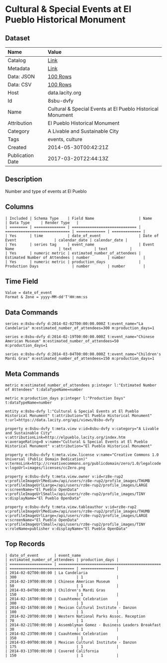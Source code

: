 # Cultural & Special Events at El Pueblo Historical Monument

## Dataset

| Name | Value |
| :--- | :---- |
| Catalog | [Link](https://catalog.data.gov/dataset/cultural-special-events-at-el-pueblo-historical-monument) |
| Metadata | [Link](https://data.lacity.org/api/views/8sbu-dvfy) |
| Data: JSON | [100 Rows](https://data.lacity.org/api/views/8sbu-dvfy/rows.json?max_rows=100) |
| Data: CSV | [100 Rows](https://data.lacity.org/api/views/8sbu-dvfy/rows.csv?max_rows=100) |
| Host | data.lacity.org |
| Id | 8sbu-dvfy |
| Name | Cultural & Special Events at El Pueblo Historical Monument |
| Attribution | El Pueblo Historical Monument |
| Category | A Livable and Sustainable City |
| Tags | events, culture |
| Created | 2014-05-30T00:42:21Z |
| Publication Date | 2017-03-20T22:44:13Z |

## Description

Number and type of events at El Pueblo

## Columns

```ls
| Included | Schema Type    | Field Name                    | Name                          | Data Type     | Render Type   |
| ======== | ============== | ============================= | ============================= | ============= | ============= |
| Yes      | time           | date_of_event                 | Date of Event                 | calendar_date | calendar_date |
| Yes      | series tag     | event_name                    | Event Name                    | text          | text          |
| Yes      | numeric metric | estimated_number_of_attendees | Estimated Number of Attendees | number        | number        |
| Yes      | numeric metric | production_days               | Production Days               | number        | number        |
```

## Time Field

```ls
Value = date_of_event
Format & Zone = yyyy-MM-dd'T'HH:mm:ss
```

## Data Commands

```ls
series e:8sbu-dvfy d:2014-02-02T00:00:00.000Z t:event_name="La Candelaria" m:estimated_number_of_attendees=300 m:production_days=1

series e:8sbu-dvfy d:2014-02-19T00:00:00.000Z t:event_name="Chinese American Museum" m:estimated_number_of_attendees=50 m:production_days=1

series e:8sbu-dvfy d:2014-03-04T00:00:00.000Z t:event_name="Children's Mardi Gras" m:estimated_number_of_attendees=150 m:production_days=1
```

## Meta Commands

```ls
metric m:estimated_number_of_attendees p:integer l:"Estimated Number of Attendees" t:dataTypeName=number

metric m:production_days p:integer l:"Production Days" t:dataTypeName=number

entity e:8sbu-dvfy l:"Cultural & Special Events at El Pueblo Historical Monument" t:attribution="El Pueblo Historical Monument" t:url=https://data.lacity.org/api/views/8sbu-dvfy

property e:8sbu-dvfy t:meta.view v:id=8sbu-dvfy v:category="A Livable and Sustainable City" v:attributionLink=http://elpueblo.lacity.org/index.htm v:averageRating=0 v:name="Cultural & Special Events at El Pueblo Historical Monument" v:attribution="El Pueblo Historical Monument"

property e:8sbu-dvfy t:meta.view.license v:name="Creative Commons 1.0 Universal (Public Domain Dedication)" v:termsLink=http://creativecommons.org/publicdomain/zero/1.0/legalcode v:logoUrl=images/licenses/ccZero.png

property e:8sbu-dvfy t:meta.view.owner v:id=rz8e-rup2 v:profileImageUrlMedium=/api/users/rz8e-rup2/profile_images/THUMB v:profileImageUrlLarge=/api/users/rz8e-rup2/profile_images/LARGE v:screenName="El Pueblo OpenData" v:profileImageUrlSmall=/api/users/rz8e-rup2/profile_images/TINY v:displayName="El Pueblo OpenData"

property e:8sbu-dvfy t:meta.view.tableauthor v:id=rz8e-rup2 v:profileImageUrlMedium=/api/users/rz8e-rup2/profile_images/THUMB v:profileImageUrlLarge=/api/users/rz8e-rup2/profile_images/LARGE v:screenName="El Pueblo OpenData" v:profileImageUrlSmall=/api/users/rz8e-rup2/profile_images/TINY v:roleName=publisher v:displayName="El Pueblo OpenData"
```

## Top Records

```ls
| date_of_event       | event_name                                     | estimated_number_of_attendees | production_days | 
| =================== | ============================================== | ============================= | =============== | 
| 2014-02-02T00:00:00 | La Candelaria                                  | 300                           | 1               | 
| 2014-02-19T00:00:00 | Chinese American Museum                        | 50                            | 1               | 
| 2014-03-04T00:00:00 | Children's Mardi Gras                          | 150                           | 1               | 
| 2014-02-16T00:00:00 | Cuauhtemoc Celebration                         | 300                           | 1               | 
| 2014-02-16T00:00:00 | Mexican Cultural Institute - Danzon            | 100                           | 1               | 
| 2014-02-20T00:00:00 | Western National Parks Assoc. Reception        | 70                            | 1               | 
| 2014-02-21T00:00:00 | Assemblyman Gomez - Business Leaders Breakfast | 30                            | 1               | 
| 2014-02-23T00:00:00 | Cuauhtemoc Celebration                         | 350                           | 1               | 
| 2014-03-09T00:00:00 | Mexican Cultural Institute - Danzon            | 175                           | 1               | 
| 2014-03-13T00:00:00 | Covered California                             | 150                           | 1               | 
```